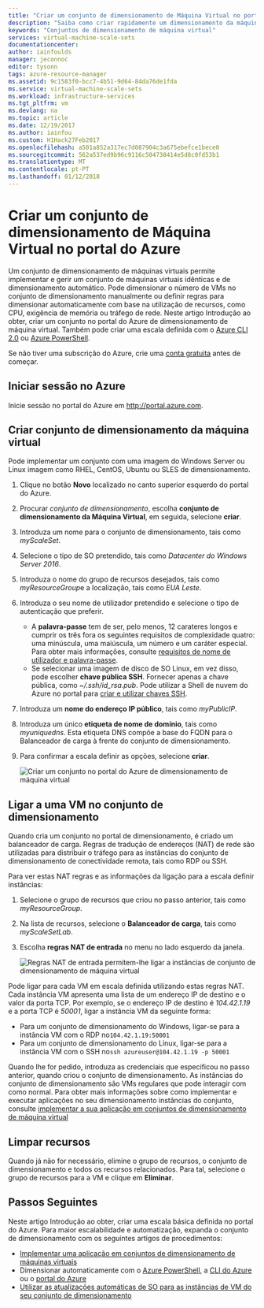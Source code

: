 ```yaml
---
title: "Criar um conjunto de dimensionamento de Máquina Virtual no portal do Azure | Microsoft Docs"
description: "Saiba como criar rapidamente um dimensionamento da máquina virtual no portal do Azure"
keywords: "Conjuntos de dimensionamento de máquina virtual"
services: virtual-machine-scale-sets
documentationcenter: 
author: iainfoulds
manager: jeconnoc
editor: tysonn
tags: azure-resource-manager
ms.assetid: 9c1583f0-bcc7-4b51-9d64-84da76de1fda
ms.service: virtual-machine-scale-sets
ms.workload: infrastructure-services
ms.tgt_pltfrm: vm
ms.devlang: na
ms.topic: article
ms.date: 12/19/2017
ms.author: iainfou
ms.custom: H1Hack27Feb2017
ms.openlocfilehash: a501a852a317ec7d087904c3a675ebefce1bece0
ms.sourcegitcommit: 562a537ed9b96c9116c504738414e5d8c0fd53b1
ms.translationtype: MT
ms.contentlocale: pt-PT
ms.lasthandoff: 01/12/2018
---
```

# <a name="create-a-virtual-machine-scale-set-in-the-azure-portal"></a>Criar um conjunto de dimensionamento de Máquina Virtual no portal do Azure
Um conjunto de dimensionamento de máquinas virtuais permite implementar e gerir um conjunto de máquinas virtuais idênticas e de dimensionamento automático. Pode dimensionar o número de VMs no conjunto de dimensionamento manualmente ou definir regras para dimensionar automaticamente com base na utilização de recursos, como CPU, exigência de memória ou tráfego de rede. Neste artigo Introdução ao obter, criar um conjunto no portal do Azure de dimensionamento de máquina virtual. Também pode criar uma escala definida com o [Azure CLI 2.0](virtual-machine-scale-sets-create-cli.md) ou [Azure PowerShell](virtual-machine-scale-sets-create-powershell.md).

Se não tiver uma subscrição do Azure, crie uma [conta gratuita](https://azure.microsoft.com/free/?WT.mc_id=A261C142F) antes de começar.


## <a name="log-in-to-azure"></a>Iniciar sessão no Azure
Inicie sessão no portal do Azure em http://portal.azure.com.


## <a name="create-virtual-machine-scale-set"></a>Criar conjunto de dimensionamento da máquina virtual
Pode implementar um conjunto com uma imagem do Windows Server ou Linux imagem como RHEL, CentOS, Ubuntu ou SLES de dimensionamento.

1. Clique no botão **Novo** localizado no canto superior esquerdo do portal do Azure.
2. Procurar *conjunto de dimensionamento*, escolha **conjunto de dimensionamento da Máquina Virtual**, em seguida, selecione **criar**.
3. Introduza um nome para o conjunto de dimensionamento, tais como *myScaleSet*.
4. Selecione o tipo de SO pretendido, tais como *Datacenter do Windows Server 2016*.
5. Introduza o nome do grupo de recursos desejados, tais como *myResourceGroup*e a localização, tais como *EUA Leste*.
6. Introduza o seu nome de utilizador pretendido e selecione o tipo de autenticação que preferir.
    - A **palavra-passe** tem de ser, pelo menos, 12 carateres longos e cumprir os três fora os seguintes requisitos de complexidade quatro: uma minúscula, uma maiúscula, um número e um caráter especial. Para obter mais informações, consulte [requisitos de nome de utilizador e palavra-passe](../virtual-machines/windows/faq.md#what-are-the-username-requirements-when-creating-a-vm).
    - Se selecionar uma imagem de disco de SO Linux, em vez disso, pode escolher **chave pública SSH**. Fornecer apenas a chave pública, como *~/.ssh/id_rsa.pub*. Pode utilizar a Shell de nuvem do Azure no portal para [criar e utilizar chaves SSH](../virtual-machines/linux/mac-create-ssh-keys.md).

7. Introduza um **nome do endereço IP público**, tais como *myPublicIP*.
8. Introduza um único **etiqueta de nome de domínio**, tais como *myuniquedns*. Esta etiqueta DNS compõe a base do FQDN para o Balanceador de carga à frente do conjunto de dimensionamento.
9. Para confirmar a escala definir as opções, selecione **criar**.

    ![Criar um conjunto no portal do Azure de dimensionamento de máquina virtual](./media/virtual-machine-scale-sets-create-portal/create-scale-set.png)


## <a name="connect-to-a-vm-in-the-scale-set"></a>Ligar a uma VM no conjunto de dimensionamento
Quando cria um conjunto no portal de dimensionamento, é criado um balanceador de carga. Regras de tradução de endereços (NAT) de rede são utilizadas para distribuir o tráfego para as instâncias do conjunto de dimensionamento de conectividade remota, tais como RDP ou SSH.

Para ver estas NAT regras e as informações da ligação para a escala definir instâncias:

1. Selecione o grupo de recursos que criou no passo anterior, tais como *myResourceGroup*.
2. Na lista de recursos, selecione o **Balanceador de carga**, tais como *myScaleSetLab*.
3. Escolha **regras NAT de entrada** no menu no lado esquerdo da janela.

    ![Regras NAT de entrada permitem-lhe ligar a instâncias de conjunto de dimensionamento de máquina virtual](./media/virtual-machine-scale-sets-create-portal/inbound-nat-rules.png)

Pode ligar para cada VM em escala definida utilizando estas regras NAT. Cada instância VM apresenta uma lista de um endereço IP de destino e o valor da porta TCP. Por exemplo, se o endereço IP de destino é *104.42.1.19* e a porta TCP é *50001*, ligar a instância VM da seguinte forma:

- Para um conjunto de dimensionamento do Windows, ligar-se para a instância VM com o RDP no`104.42.1.19:50001`
- Para um conjunto de dimensionamento do Linux, ligar-se para a instância VM com o SSH no`ssh azureuser@104.42.1.19 -p 50001`

Quando lhe for pedido, introduza as credenciais que especificou no passo anterior, quando criou o conjunto de dimensionamento. As instâncias do conjunto de dimensionamento são VMs regulares que pode interagir com como normal. Para obter mais informações sobre como implementar e executar aplicações no seu dimensionamento instâncias do conjunto, consulte [implementar a sua aplicação em conjuntos de dimensionamento de máquina virtual](virtual-machine-scale-sets-deploy-app.md)


## <a name="clean-up-resources"></a>Limpar recursos
Quando já não for necessário, elimine o grupo de recursos, o conjunto de dimensionamento e todos os recursos relacionados. Para tal, selecione o grupo de recursos para a VM e clique em **Eliminar**.


## <a name="next-steps"></a>Passos Seguintes
Neste artigo Introdução ao obter, criar uma escala básica definida no portal do Azure. Para maior escalabilidade e automatização, expanda o conjunto de dimensionamento com os seguintes artigos de procedimentos:

- [Implementar uma aplicação em conjuntos de dimensionamento de máquinas virtuais](virtual-machine-scale-sets-deploy-app.md)
- Dimensionar automaticamente com o [Azure PowerShell](virtual-machine-scale-sets-autoscale-powershell.md), a [CLI do Azure](virtual-machine-scale-sets-autoscale-cli.md) ou o [portal do Azure](virtual-machine-scale-sets-autoscale-portal.md)
- [Utilizar as atualizações automáticas de SO para as instâncias de VM do seu conjunto de dimensionamento](virtual-machine-scale-sets-automatic-upgrade.md)
